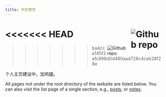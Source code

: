 ```yaml
---
title: 中文首页
---
```


<<<<<<< HEAD
[<img src="/imgs/maomimao_fat.JPG" style="max-width:20%;min-width:40px;float:right;" alt="Github repo" />](https://me.fangbucks.com)
=======
[<img src="./log.JPG" style="max-width:15%;min-width:40px;float:right;" alt="Github repo" />](https://me.fangbucks.com)
>>>>>>> ba4cce145f2afc896d0d480aad728c4cab28f28e

个人主页建设中，加鸡腿。


All pages not under the root directory of the website are listed below. You can also visit the list page of a single section, e.g., [posts](/post/), or [notes](/note/).
